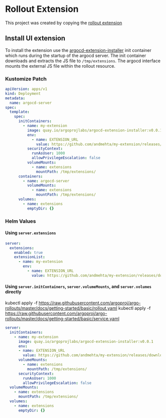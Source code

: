 # Rollout Extension

This project was created by copying the [rollout extension](https://github.com/argoproj-labs/rollout-extension)

## Install UI extension

To install the extension use the [argocd-extension-installer](https://github.com/argoproj-labs/argocd-extension-installer) init container which runs during the startup of the argocd server.
The init container downloads and extracts the JS file to `/tmp/extensions`. The argocd interface mounts the external JS file within the rollout resource.


### Kustomize Patch

```yaml
apiVersion: apps/v1
kind: Deployment
metadata:
  name: argocd-server
spec:
  template:
    spec:
      initContainers:
        - name: my-extension
          image: quay.io/argoprojlabs/argocd-extension-installer:v0.0.1
          env:
            - name: EXTENSION_URL
              value: https://github.com/andmehta/my-extension/releases/download/v0.0.15/extension.tar
          securityContext:
            runAsUser: 1000
            allowPrivilegeEscalation: false
          volumeMounts:
            - name: extensions
              mountPath: /tmp/extensions/
      containers:
        - name: argocd-server
          volumeMounts:
            - name: extensions
              mountPath: /tmp/extensions/
      volumes:
        - name: extensions
          emptyDir: {}
```

### Helm Values

#### Using `server.extensions`

```yaml
server:
  extensions:
    enabled: true
    extensionList:
      - name: my-extension
        env:
          - name: EXTENSION_URL
            value: https://github.com/andmehta/my-extension/releases/download/v0.0.1/extension.tar
```

#### Using `server.initContainers`, `server.volumeMounts`, and `server.volumes` directly
kubectl apply -f https://raw.githubusercontent.com/argoproj/argo-rollouts/master/docs/getting-started/basic/rollout.yaml
kubectl apply -f https://raw.githubusercontent.com/argoproj/argo-rollouts/master/docs/getting-started/basic/service.yaml

```yaml
server:
  initContainers:
    - name: my-extension
      image: quay.io/argoprojlabs/argocd-extension-installer:v0.0.1
      env:
      - name: EXTENSION_URL
        value: https://github.com/andmehta/my-extension/releases/download/v0.0.1/extension.tar
      volumeMounts:
        - name: extensions
          mountPath: /tmp/extensions/
      securityContext:
        runAsUser: 1000
        allowPrivilegeEscalation: false
  volumeMounts:
    - name: extensions
      mountPath: /tmp/extensions/
  volumes:
    - name: extensions
      emptyDir: {}
```
